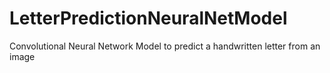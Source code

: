 # LetterPredictionNeuralNetModel
Convolutional Neural Network Model to predict a handwritten letter from an image
